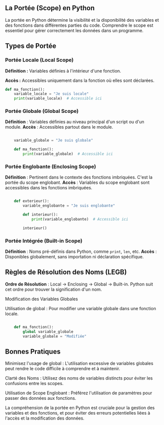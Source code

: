 ## La Portée (Scope) en Python

La portée en Python détermine la visibilité et la disponibilité des variables et des fonctions dans différentes parties du code. Comprendre le scope est essentiel pour gérer correctement les données dans un programme.

## Types de Portée

### Portée Locale (Local Scope)

**Définition :** Variables définies à l'intérieur d'une fonction.

**Accès :** Accessibles uniquement dans la fonction où elles sont déclarées.

  ```python
  def ma_fonction():
      variable_locale = "Je suis locale"
      print(variable_locale)  # Accessible ici
```
### Portée Globale (Global Scope)

**Définition** : Variables définies au niveau principal d'un script ou d'un module.
**Accès** : Accessibles partout dans le module.

```python

    variable_globale = "Je suis globale"

    def ma_fonction():
        print(variable_globale)  # Accessible ici
```

### Portée Englobante (Enclosing Scope)

**Définition** : Pertinent dans le contexte des fonctions imbriquées. C'est la portée du scope englobant.
**Accès** : Variables du scope englobant sont accessibles dans les fonctions imbriquées.

```python

    def exterieur():
        variable_englobante = "Je suis englobante"

        def interieur():
            print(variable_englobante)  # Accessible ici

        interieur()
```

### Portée Intégrée (Built-in Scope)

**Définition** : Noms pré-définis dans Python, comme ```print```, ```len```, etc.
**Accès** : Disponibles globalement, sans importation ni déclaration spécifique.


## Règles de Résolution des Noms (LEGB)

**Ordre de Résolution** : Local → Enclosing → Global → Built-in.
Python suit cet ordre pour trouver la signification d'un nom.

Modification des Variables Globales

  Utilisation de global : Pour modifier une variable globale dans une fonction locale.

```python

    def ma_fonction():
        global variable_globale
        variable_globale = "Modifiée"
```

## Bonnes Pratiques

Minimisez l'usage de global : L'utilisation excessive de variables globales peut rendre le code difficile à comprendre et à maintenir.

Clarté des Noms : Utilisez des noms de variables distincts pour éviter les confusions entre les scopes.

Utilisation de Scope Englobant : Préférez l'utilisation de paramètres pour passer des données aux fonctions.




La compréhension de la portée en Python est cruciale pour la gestion des variables et des fonctions, et pour éviter des erreurs potentielles liées à l'accès et la modification des données.